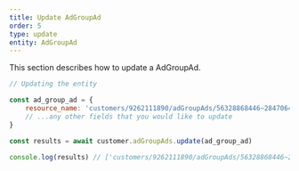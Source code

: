 ```yaml
---
title: Update AdGroupAd
order: 5
type: update
entity: AdGroupAd
---
```


This section describes how to update a AdGroupAd.

```javascript
// Updating the entity

const ad_group_ad = {
    resource_name: 'customers/9262111890/adGroupAds/56328868446~284706472002', // The resource_name is required
    // ...any other fields that you would like to update
}

const results = await customer.adGroupAds.update(ad_group_ad)

console.log(results) // ['customers/9262111890/adGroupAds/56328868446~284706472002']
```
